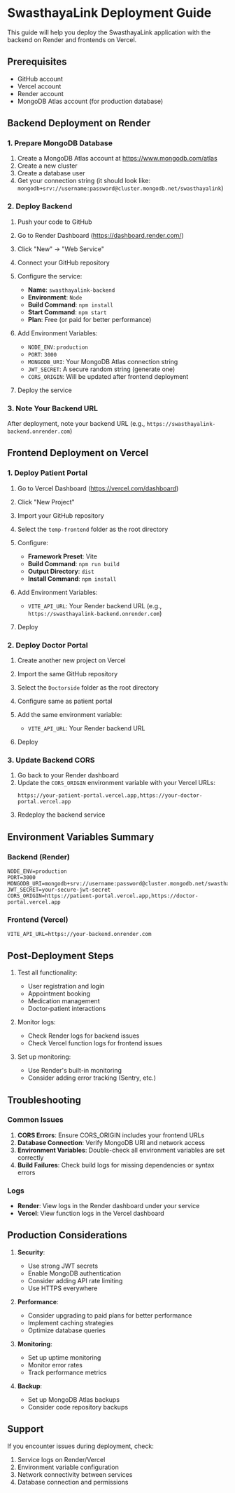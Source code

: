 # SwasthayaLink Deployment Guide

This guide will help you deploy the SwasthayaLink application with the backend on Render and frontends on Vercel.

## Prerequisites

- GitHub account
- Vercel account
- Render account
- MongoDB Atlas account (for production database)

## Backend Deployment on Render

### 1. Prepare MongoDB Database

1. Create a MongoDB Atlas account at https://www.mongodb.com/atlas
2. Create a new cluster
3. Create a database user
4. Get your connection string (it should look like: `mongodb+srv://username:password@cluster.mongodb.net/swasthayalink`)

### 2. Deploy Backend

1. Push your code to GitHub
2. Go to Render Dashboard (https://dashboard.render.com/)
3. Click "New" → "Web Service"
4. Connect your GitHub repository
5. Configure the service:
   - **Name**: `swasthayalink-backend`
   - **Environment**: `Node`
   - **Build Command**: `npm install`
   - **Start Command**: `npm start`
   - **Plan**: Free (or paid for better performance)

6. Add Environment Variables:
   - `NODE_ENV`: `production`
   - `PORT`: `3000`
   - `MONGODB_URI`: Your MongoDB Atlas connection string
   - `JWT_SECRET`: A secure random string (generate one)
   - `CORS_ORIGIN`: Will be updated after frontend deployment

7. Deploy the service

### 3. Note Your Backend URL

After deployment, note your backend URL (e.g., `https://swasthayalink-backend.onrender.com`)

## Frontend Deployment on Vercel

### 1. Deploy Patient Portal

1. Go to Vercel Dashboard (https://vercel.com/dashboard)
2. Click "New Project"
3. Import your GitHub repository
4. Select the `temp-frontend` folder as the root directory
5. Configure:
   - **Framework Preset**: Vite
   - **Build Command**: `npm run build`
   - **Output Directory**: `dist`
   - **Install Command**: `npm install`

6. Add Environment Variables:
   - `VITE_API_URL`: Your Render backend URL (e.g., `https://swasthayalink-backend.onrender.com`)

7. Deploy

### 2. Deploy Doctor Portal

1. Create another new project on Vercel
2. Import the same GitHub repository
3. Select the `Doctorside` folder as the root directory
4. Configure same as patient portal
5. Add the same environment variable:
   - `VITE_API_URL`: Your Render backend URL

6. Deploy

### 3. Update Backend CORS

1. Go back to your Render dashboard
2. Update the `CORS_ORIGIN` environment variable with your Vercel URLs:
   ```
   https://your-patient-portal.vercel.app,https://your-doctor-portal.vercel.app
   ```
3. Redeploy the backend service

## Environment Variables Summary

### Backend (Render)
```
NODE_ENV=production
PORT=3000
MONGODB_URI=mongodb+srv://username:password@cluster.mongodb.net/swasthayalink
JWT_SECRET=your-secure-jwt-secret
CORS_ORIGIN=https://patient-portal.vercel.app,https://doctor-portal.vercel.app
```

### Frontend (Vercel)
```
VITE_API_URL=https://your-backend.onrender.com
```

## Post-Deployment Steps

1. Test all functionality:
   - User registration and login
   - Appointment booking
   - Medication management
   - Doctor-patient interactions

2. Monitor logs:
   - Check Render logs for backend issues
   - Check Vercel function logs for frontend issues

3. Set up monitoring:
   - Use Render's built-in monitoring
   - Consider adding error tracking (Sentry, etc.)

## Troubleshooting

### Common Issues

1. **CORS Errors**: Ensure CORS_ORIGIN includes your frontend URLs
2. **Database Connection**: Verify MongoDB URI and network access
3. **Environment Variables**: Double-check all environment variables are set correctly
4. **Build Failures**: Check build logs for missing dependencies or syntax errors

### Logs

- **Render**: View logs in the Render dashboard under your service
- **Vercel**: View function logs in the Vercel dashboard

## Production Considerations

1. **Security**:
   - Use strong JWT secrets
   - Enable MongoDB authentication
   - Consider adding API rate limiting
   - Use HTTPS everywhere

2. **Performance**:
   - Consider upgrading to paid plans for better performance
   - Implement caching strategies
   - Optimize database queries

3. **Monitoring**:
   - Set up uptime monitoring
   - Monitor error rates
   - Track performance metrics

4. **Backup**:
   - Set up MongoDB Atlas backups
   - Consider code repository backups

## Support

If you encounter issues during deployment, check:
1. Service logs on Render/Vercel
2. Environment variable configuration
3. Network connectivity between services
4. Database connection and permissions
